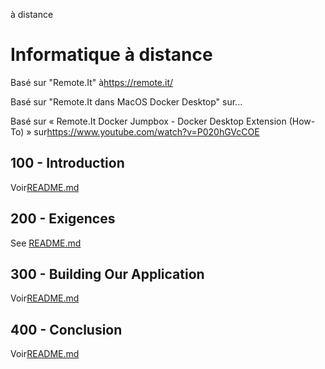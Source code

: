 à distance

# Informatique à distance

Basé sur "Remote.It" à<https://remote.it/>

Basé sur "Remote.It dans MacOS Docker Desktop" sur...

Basé sur « Remote.It Docker Jumpbox - Docker Desktop Extension (How-To) » sur<https://www.youtube.com/watch?v=P020hGVcCOE>

## 100 - Introduction

Voir[README.md](./100/README.md)

## 200 - Exigences

See [README.md](./200/README.md)

## 300 - Building Our Application

Voir[README.md](./300/README.md)

## 400 - Conclusion

Voir[README.md](./400/README.md)
